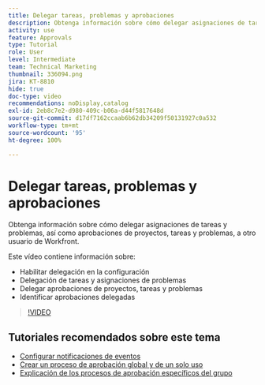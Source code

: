 ```yaml
---
title: Delegar tareas, problemas y aprobaciones
description: Obtenga información sobre cómo delegar asignaciones de tareas y problemas, así como aprobaciones de proyectos, tareas y problemas, a otro usuario de Workfront.
activity: use
feature: Approvals
type: Tutorial
role: User
level: Intermediate
team: Technical Marketing
thumbnail: 336094.png
jira: KT-8810
hide: true
doc-type: video
recommendations: noDisplay,catalog
exl-id: 2eb8c7e2-d980-409c-b06a-d44f5817648d
source-git-commit: d17df7162ccaab6b62db34209f50131927c0a532
workflow-type: tm+mt
source-wordcount: '95'
ht-degree: 100%

---
```


# Delegar tareas, problemas y aprobaciones

Obtenga información sobre cómo delegar asignaciones de tareas y problemas, así como aprobaciones de proyectos, tareas y problemas, a otro usuario de Workfront.

Este vídeo contiene información sobre:

* Habilitar delegación en la configuración
* Delegación de tareas y asignaciones de problemas
* Delegar aprobaciones de proyectos, tareas y problemas
* Identificar aprobaciones delegadas

>[!VIDEO](https://video.tv.adobe.com/v/336094/?quality=12&learn=on&enablevpops)

## Tutoriales recomendados sobre este tema

* [Configurar notificaciones de eventos](/help/administration-and-setup/email-and-in-app-notifications/admin-set-up-event-notifications.md)
* [Crear un proceso de aprobación global y de un solo uso](/help/manage-work/approval-processes-and-milestone-paths/create-a-single-use-approval-process.md)
* [Explicación de los procesos de aprobación específicos del grupo](/help/administration-and-setup/approval-processes-and-milestone-paths/group-specific-approval-processes.md)

